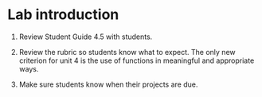 # Lab introduction

1. Review Student Guide 4.5 with students.
1. Review the rubric so students know what to expect. The only new criterion for unit 4 is the use of functions in meaningful and appropriate ways.
  
1. Make sure students know when their projects are due.
